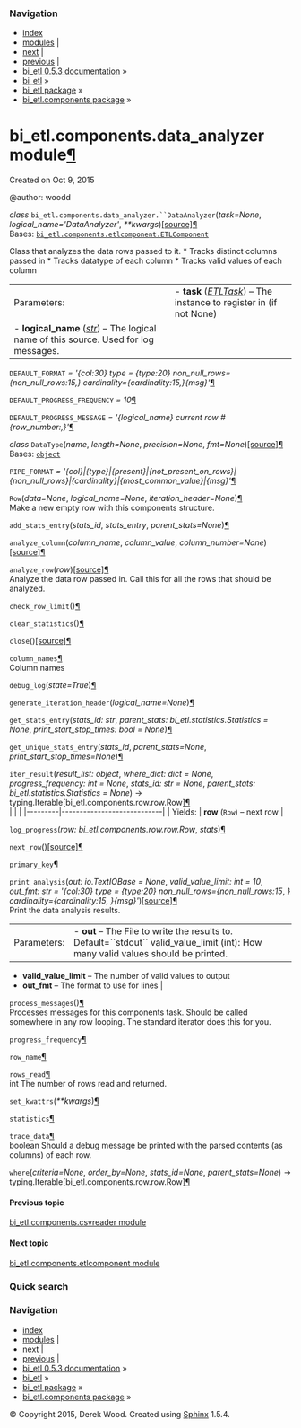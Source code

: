 ### Navigation

-   [index](genindex.md "General Index")
-   [modules](py-modindex.md "Python Module Index") |
-   [next](bi_etl.components.etlcomponent.md "bi_etl.components.etlcomponent module") |
-   [previous](bi_etl.components.csvreader.md "bi_etl.components.csvreader module") |
-   [bi\_etl 0.5.3 documentation](index.md) »
-   [bi\_etl](modules.md) »
-   [bi\_etl package](bi_etl.md) »
-   [bi\_etl.components package](bi_etl.components.md) »

<span id="bi-etl-components-data-analyzer-module"></span>
bi\_etl.components.data\_analyzer module<a href="#module-bi_etl.components.data_analyzer" class="headerlink" title="Permalink to this headline">¶</a>
=====================================================================================================================================================

Created on Oct 9, 2015

@author: woodd

 *class* `bi_etl.components.data_analyzer.``DataAnalyzer`<span class="sig-paren">(</span>*task=None*, *logical\_name='DataAnalyzer'*, *\*\*kwargs*<span class="sig-paren">)</span><a href="_modules/bi_etl/components/data_analyzer.md#DataAnalyzer" class="reference internal"><span class="viewcode-link">[source]</span></a><a href="#bi_etl.components.data_analyzer.DataAnalyzer" class="headerlink" title="Permalink to this definition">¶</a>  
Bases: <a href="bi_etl.components.etlcomponent.md#bi_etl.components.etlcomponent.ETLComponent" class="reference internal" title="bi_etl.components.etlcomponent.ETLComponent"><code class="xref py py-class docutils literal">bi_etl.components.etlcomponent.ETLComponent</code></a>

Class that analyzes the data rows passed to it. \* Tracks distinct columns passed in \* Tracks datatype of each column \* Tracks valid values of each column

|             |                                                                                                                                                                                                                       |
|-------------|-----------------------------------------------------------------------------------------------------------------------------------------------------------------------------------------------------------------------|
| Parameters: | -   **task** (<a href="bi_etl.scheduler.task.md#bi_etl.scheduler.task.ETLTask" class="reference internal" title="bi_etl.scheduler.task.ETLTask"><em>ETLTask</em></a>) – The instance to register in (if not None)   
  -   **logical\_name** (<a href="https://docs.python.org/2/library/functions.md#str" class="reference external" title="(in Python v2.7)"><em>str</em></a>) – The logical name of this source. Used for log messages.  |

 `DEFAULT_FORMAT` *= '{col:30} type = {type:20} non\_null\_rows={non\_null\_rows:15,} cardinality={cardinality:15,}{msg}'*<a href="#bi_etl.components.data_analyzer.DataAnalyzer.DEFAULT_FORMAT" class="headerlink" title="Permalink to this definition">¶</a>  

 `DEFAULT_PROGRESS_FREQUENCY` *= 10*<a href="#bi_etl.components.data_analyzer.DataAnalyzer.DEFAULT_PROGRESS_FREQUENCY" class="headerlink" title="Permalink to this definition">¶</a>  

 `DEFAULT_PROGRESS_MESSAGE` *= '{logical\_name} current row \# {row\_number:,}'*<a href="#bi_etl.components.data_analyzer.DataAnalyzer.DEFAULT_PROGRESS_MESSAGE" class="headerlink" title="Permalink to this definition">¶</a>  

 *class* `DataType`<span class="sig-paren">(</span>*name*, *length=None*, *precision=None*, *fmt=None*<span class="sig-paren">)</span><a href="_modules/bi_etl/components/data_analyzer.md#DataAnalyzer.DataType" class="reference internal"><span class="viewcode-link">[source]</span></a><a href="#bi_etl.components.data_analyzer.DataAnalyzer.DataType" class="headerlink" title="Permalink to this definition">¶</a>  
Bases: <a href="https://docs.python.org/2/library/functions.md#object" class="reference external" title="(in Python v2.7)"><code class="xref py py-class docutils literal">object</code></a>

 `PIPE_FORMAT` *= '{col}|{type}|{present}|{not\_present\_on\_rows}|{non\_null\_rows}|{cardinality}|{most\_common\_value}|{msg}'*<a href="#bi_etl.components.data_analyzer.DataAnalyzer.PIPE_FORMAT" class="headerlink" title="Permalink to this definition">¶</a>  

 `Row`<span class="sig-paren">(</span>*data=None*, *logical\_name=None*, *iteration\_header=None*<span class="sig-paren">)</span><a href="#bi_etl.components.data_analyzer.DataAnalyzer.Row" class="headerlink" title="Permalink to this definition">¶</a>  
Make a new empty row with this components structure.

 `add_stats_entry`<span class="sig-paren">(</span>*stats\_id*, *stats\_entry*, *parent\_stats=None*<span class="sig-paren">)</span><a href="#bi_etl.components.data_analyzer.DataAnalyzer.add_stats_entry" class="headerlink" title="Permalink to this definition">¶</a>  

 `analyze_column`<span class="sig-paren">(</span>*column\_name*, *column\_value*, *column\_number=None*<span class="sig-paren">)</span><a href="_modules/bi_etl/components/data_analyzer.md#DataAnalyzer.analyze_column" class="reference internal"><span class="viewcode-link">[source]</span></a><a href="#bi_etl.components.data_analyzer.DataAnalyzer.analyze_column" class="headerlink" title="Permalink to this definition">¶</a>  

 `analyze_row`<span class="sig-paren">(</span>*row*<span class="sig-paren">)</span><a href="_modules/bi_etl/components/data_analyzer.md#DataAnalyzer.analyze_row" class="reference internal"><span class="viewcode-link">[source]</span></a><a href="#bi_etl.components.data_analyzer.DataAnalyzer.analyze_row" class="headerlink" title="Permalink to this definition">¶</a>  
Analyze the data row passed in. Call this for all the rows that should be analyzed.

 `check_row_limit`<span class="sig-paren">(</span><span class="sig-paren">)</span><a href="#bi_etl.components.data_analyzer.DataAnalyzer.check_row_limit" class="headerlink" title="Permalink to this definition">¶</a>  

 `clear_statistics`<span class="sig-paren">(</span><span class="sig-paren">)</span><a href="#bi_etl.components.data_analyzer.DataAnalyzer.clear_statistics" class="headerlink" title="Permalink to this definition">¶</a>  

 `close`<span class="sig-paren">(</span><span class="sig-paren">)</span><a href="_modules/bi_etl/components/data_analyzer.md#DataAnalyzer.close" class="reference internal"><span class="viewcode-link">[source]</span></a><a href="#bi_etl.components.data_analyzer.DataAnalyzer.close" class="headerlink" title="Permalink to this definition">¶</a>  

 `column_names`<a href="#bi_etl.components.data_analyzer.DataAnalyzer.column_names" class="headerlink" title="Permalink to this definition">¶</a>  
Column names

 `debug_log`<span class="sig-paren">(</span>*state=True*<span class="sig-paren">)</span><a href="#bi_etl.components.data_analyzer.DataAnalyzer.debug_log" class="headerlink" title="Permalink to this definition">¶</a>  

 `generate_iteration_header`<span class="sig-paren">(</span>*logical\_name=None*<span class="sig-paren">)</span><a href="#bi_etl.components.data_analyzer.DataAnalyzer.generate_iteration_header" class="headerlink" title="Permalink to this definition">¶</a>  

 `get_stats_entry`<span class="sig-paren">(</span>*stats\_id: str*, *parent\_stats: bi\_etl.statistics.Statistics = None*, *print\_start\_stop\_times: bool = None*<span class="sig-paren">)</span><a href="#bi_etl.components.data_analyzer.DataAnalyzer.get_stats_entry" class="headerlink" title="Permalink to this definition">¶</a>  

 `get_unique_stats_entry`<span class="sig-paren">(</span>*stats\_id*, *parent\_stats=None*, *print\_start\_stop\_times=None*<span class="sig-paren">)</span><a href="#bi_etl.components.data_analyzer.DataAnalyzer.get_unique_stats_entry" class="headerlink" title="Permalink to this definition">¶</a>  

 `iter_result`<span class="sig-paren">(</span>*result\_list: object*, *where\_dict: dict = None*, *progress\_frequency: int = None*, *stats\_id: str = None*, *parent\_stats: bi\_etl.statistics.Statistics = None*<span class="sig-paren">)</span> → typing.Iterable\[bi\_etl.components.row.row.Row\]<a href="#bi_etl.components.data_analyzer.DataAnalyzer.iter_result" class="headerlink" title="Permalink to this definition">¶</a>  
|         |                            |
|---------|----------------------------|
| Yields: | **row** (`Row`) – next row |

 `log_progress`<span class="sig-paren">(</span>*row: bi\_etl.components.row.row.Row*, *stats*<span class="sig-paren">)</span><a href="#bi_etl.components.data_analyzer.DataAnalyzer.log_progress" class="headerlink" title="Permalink to this definition">¶</a>  

 `next_row`<span class="sig-paren">(</span><span class="sig-paren">)</span><a href="_modules/bi_etl/components/data_analyzer.md#DataAnalyzer.next_row" class="reference internal"><span class="viewcode-link">[source]</span></a><a href="#bi_etl.components.data_analyzer.DataAnalyzer.next_row" class="headerlink" title="Permalink to this definition">¶</a>  

 `primary_key`<a href="#bi_etl.components.data_analyzer.DataAnalyzer.primary_key" class="headerlink" title="Permalink to this definition">¶</a>  

 `print_analysis`<span class="sig-paren">(</span>*out: io.TextIOBase = None*, *valid\_value\_limit: int = 10*, *out\_fmt: str = '{col:30} type = {type:20} non\_null\_rows={non\_null\_rows:15*, *} cardinality={cardinality:15*, *}{msg}'*<span class="sig-paren">)</span><a href="_modules/bi_etl/components/data_analyzer.md#DataAnalyzer.print_analysis" class="reference internal"><span class="viewcode-link">[source]</span></a><a href="#bi_etl.components.data_analyzer.DataAnalyzer.print_analysis" class="headerlink" title="Permalink to this definition">¶</a>  
Print the data analysis results.

|             |                                                                                                                                            |
|-------------|--------------------------------------------------------------------------------------------------------------------------------------------|
| Parameters: | -   **out** – The File to write the results to. Default=\`\`stdout\`\` valid\_value\_limit (int): How many valid values should be printed. 
  -   **valid\_value\_limit** – The number of valid values to output                                                                          
  -   **out\_fmt** – The format to use for lines                                                                                              |

 `process_messages`<span class="sig-paren">(</span><span class="sig-paren">)</span><a href="#bi_etl.components.data_analyzer.DataAnalyzer.process_messages" class="headerlink" title="Permalink to this definition">¶</a>  
Processes messages for this components task. Should be called somewhere in any row looping. The standard iterator does this for you.

 `progress_frequency`<a href="#bi_etl.components.data_analyzer.DataAnalyzer.progress_frequency" class="headerlink" title="Permalink to this definition">¶</a>  

 `row_name`<a href="#bi_etl.components.data_analyzer.DataAnalyzer.row_name" class="headerlink" title="Permalink to this definition">¶</a>  

 `rows_read`<a href="#bi_etl.components.data_analyzer.DataAnalyzer.rows_read" class="headerlink" title="Permalink to this definition">¶</a>  
int The number of rows read and returned.

 `set_kwattrs`<span class="sig-paren">(</span>*\*\*kwargs*<span class="sig-paren">)</span><a href="#bi_etl.components.data_analyzer.DataAnalyzer.set_kwattrs" class="headerlink" title="Permalink to this definition">¶</a>  

 `statistics`<a href="#bi_etl.components.data_analyzer.DataAnalyzer.statistics" class="headerlink" title="Permalink to this definition">¶</a>  

 `trace_data`<a href="#bi_etl.components.data_analyzer.DataAnalyzer.trace_data" class="headerlink" title="Permalink to this definition">¶</a>  
boolean Should a debug message be printed with the parsed contents (as columns) of each row.

 `where`<span class="sig-paren">(</span>*criteria=None*, *order\_by=None*, *stats\_id=None*, *parent\_stats=None*<span class="sig-paren">)</span> → typing.Iterable\[bi\_etl.components.row.row.Row\]<a href="#bi_etl.components.data_analyzer.DataAnalyzer.where" class="headerlink" title="Permalink to this definition">¶</a>  

#### Previous topic

[bi\_etl.components.csvreader module](bi_etl.components.csvreader.md "previous chapter")

#### Next topic

[bi\_etl.components.etlcomponent module](bi_etl.components.etlcomponent.md "next chapter")

### Quick search

### Navigation

-   [index](genindex.md "General Index")
-   [modules](py-modindex.md "Python Module Index") |
-   [next](bi_etl.components.etlcomponent.md "bi_etl.components.etlcomponent module") |
-   [previous](bi_etl.components.csvreader.md "bi_etl.components.csvreader module") |
-   [bi\_etl 0.5.3 documentation](index.md) »
-   [bi\_etl](modules.md) »
-   [bi\_etl package](bi_etl.md) »
-   [bi\_etl.components package](bi_etl.components.md) »

© Copyright 2015, Derek Wood. Created using [Sphinx](http://sphinx-doc.org/) 1.5.4.
